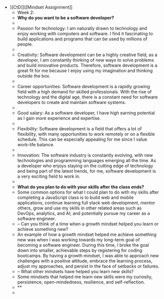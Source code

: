 - [[CtD]][[Mindset Assignment]]
	- Week 2:
	- **Why do you want to be a software developer?**
	-
	- Passion for technology: I am naturally drawn to technology and enjoy working with computers and software. I find it fascinating to build applications and programs that can be used by millions of people.
	-
	- Creativity: Software development can be a highly creative field, as a developer, I am constantly thinking of new ways to solve problems and build innovative products. Therefore, software development is a great fit for me because I enjoy using my imagination and thinking outside the box.
	-
	- Career opportunities: Software development is a rapidly growing field with a high demand for skilled professionals. With the rise of technology and the digital age, there is a constant need for software developers to create and maintain software systems.
	-
	- Good salary: As a software developer, I have high earning potential as I gain more experience and expertise.
	-
	- Flexibility: Software development is a field that offers a lot of flexibility, with many opportunities to work remotely or on a flexible schedule. This can be especially appealing for me since I value work-life balance.
	-
	- Innovation: The software industry is constantly evolving, with new technologies and programming languages emerging all the time. As a developer who enjoys staying on the cutting edge of technology and being part of the latest trends, for me, software development is a very exciting field to work in.
	-
	- **What do you plan to do with your skills after the class ends?**
	- Some common options for what I could plan to do with my skills after completing a JavaScript class is to build web and mobile applications, continue learning full stack web development, mentor others, grow and use my skills in other related areas such as DevOps, analytics, and AI; and potentially pursue my career as a software engineer.
	- – Can you think of a time when a growth mindset helped you learn or achieve something new?
	- An example of how a growth mindset helped me achieve something new was when I was working towards my long-term goal of becoming a software engineer. During this time, I broke the goal down into smaller, achievable steps by registering for coding bootcamps. By having a growth mindset, I was able to approach new challenges with a positive attitude, embrace the learning process, adjust my approaches, and persist in the face of setbacks or failures.
	- – What other mindsets have helped you learn new skills?
	- Some mindsets that helped me learn new skills were my curiosity, persistence, open-mindedness, resilience, and self-reflection.
	- **
	-